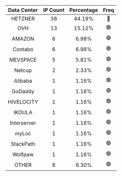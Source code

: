 | Data Center | IP Count | Percentage | Freq |
|:------------:|:--------:|:-----------:|:-----:|
| HETZNER | 38 | 44.19% | 🔴 |
| OVH | 13 | 15.12% | 🟢 |
| AMAZON | 6 | 6.98% | 🟢 |
| Contabo | 6 | 6.98% | 🟢 |
| MEVSPACE | 5 | 5.81% | 🟢 |
| Netcup | 2 | 2.33% | 🟢 |
| Alibaba | 1 | 1.16% | 🟢 |
| GoDaddy | 1 | 1.16% | 🟢 |
| HIVELOCITY | 1 | 1.16% | 🟢 |
| IKOULA | 1 | 1.16% | 🟢 |
| Interserver | 1 | 1.16% | 🟢 |
| myLoc | 1 | 1.16% | 🟢 |
| StackPath | 1 | 1.16% | 🟢 |
| Wolfpaw | 1 | 1.16% | 🟢 |
| OTHER | 8 | 9.30% | 🟢 |